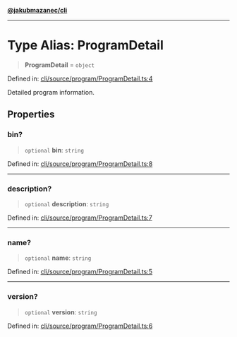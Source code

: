 [**@jakubmazanec/cli**](../README.md)

---

# Type Alias: ProgramDetail

> **ProgramDetail** = `object`

Defined in:
[cli/source/program/ProgramDetail.ts:4](https://github.com/jakubmazanec/tools/blob/5907d31a071e860d7db8b8a00f698d18fe23e18a/packages/cli/source/program/ProgramDetail.ts#L4)

Detailed program information.

## Properties

### bin?

> `optional` **bin**: `string`

Defined in:
[cli/source/program/ProgramDetail.ts:8](https://github.com/jakubmazanec/tools/blob/5907d31a071e860d7db8b8a00f698d18fe23e18a/packages/cli/source/program/ProgramDetail.ts#L8)

---

### description?

> `optional` **description**: `string`

Defined in:
[cli/source/program/ProgramDetail.ts:7](https://github.com/jakubmazanec/tools/blob/5907d31a071e860d7db8b8a00f698d18fe23e18a/packages/cli/source/program/ProgramDetail.ts#L7)

---

### name?

> `optional` **name**: `string`

Defined in:
[cli/source/program/ProgramDetail.ts:5](https://github.com/jakubmazanec/tools/blob/5907d31a071e860d7db8b8a00f698d18fe23e18a/packages/cli/source/program/ProgramDetail.ts#L5)

---

### version?

> `optional` **version**: `string`

Defined in:
[cli/source/program/ProgramDetail.ts:6](https://github.com/jakubmazanec/tools/blob/5907d31a071e860d7db8b8a00f698d18fe23e18a/packages/cli/source/program/ProgramDetail.ts#L6)
